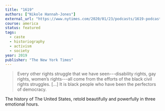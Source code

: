 ```yaml
---
title: "1619"
authors: ["Nikole Hannah-Jones"]
external_url: "https://www.nytimes.com/2020/01/23/podcasts/1619-podcast.html"
course: america
status: featured
tags:
  - caste
  - historiography
  - activism
  - society
year: 2019
publisher: "The New York Times"
---
```


> Every other rights struggle that we have seen---disability rights, gay rights, women’s rights---all come from the efforts of the black civil rights struggles. [...] It is black people who have been the perfectors of democracy.

The history of The United States, retold beautifully and powerfully in three emotional hours.
